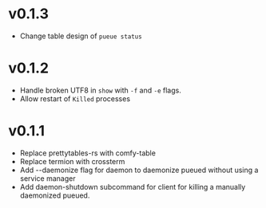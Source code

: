 # v0.1.3
- Change table design of `pueue status`

# v0.1.2
- Handle broken UTF8 in `show` with `-f` and `-e` flags.
- Allow restart of `Killed` processes

# v0.1.1

- Replace prettytables-rs with comfy-table
- Replace termion with crossterm
- Add --daemonize flag for daemon to daemonize pueued without using a service manager
- Add daemon-shutdown subcommand for client for killing a manually daemonized pueued.
